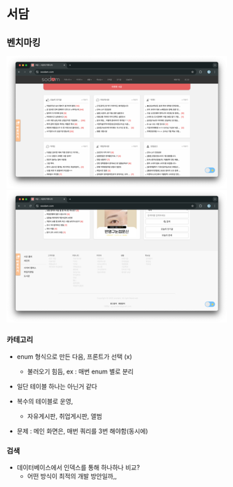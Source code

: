 # 서담 
## 벤치마킹 
![img.png](img/sogang.png)
![img_1.png](img/sogang2.png)

### 카테고리 
- enum 형식으로 만든 다음, 프론트가 선택 (x)
    * 불러오기 힘듬, ex : 매번 enum 별로 분리

- 일단 테이블 하나는 아닌거 같다
- 복수의 테이블로 운영, 
    * 자유게시판, 취업게시판, 앨범 
- 문제 : 메인 화면은, 매번 쿼리를 3번 해야함(동시에) 

### 검색 
- 데이터베이스에서 인덱스를 통해 하나하나 비교? 
    * 어떤 방식이 최적의 개발 방안일까,,